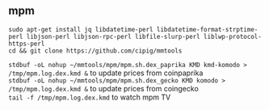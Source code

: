 ## mpm

```
sudo apt-get install jq libdatetime-perl libdatetime-format-strptime-perl libjson-perl libjson-rpc-perl libfile-slurp-perl liblwp-protocol-https-perl
cd && git clone https://github.com/cipig/mmtools
```

`stdbuf -oL nohup ~/mmtools/mpm/mpm.sh.dex_paprika KMD kmd-komodo > /tmp/mpm.log.dex.kmd &` to update prices from coinpaprika  
`stdbuf -oL nohup ~/mmtools/mpm/mpm.sh.dex_gecko KMD komodo > /tmp/mpm.log.dex.kmd &` to update prices from coingecko  
`tail -f /tmp/mpm.log.dex.kmd` to watch mpm TV  
